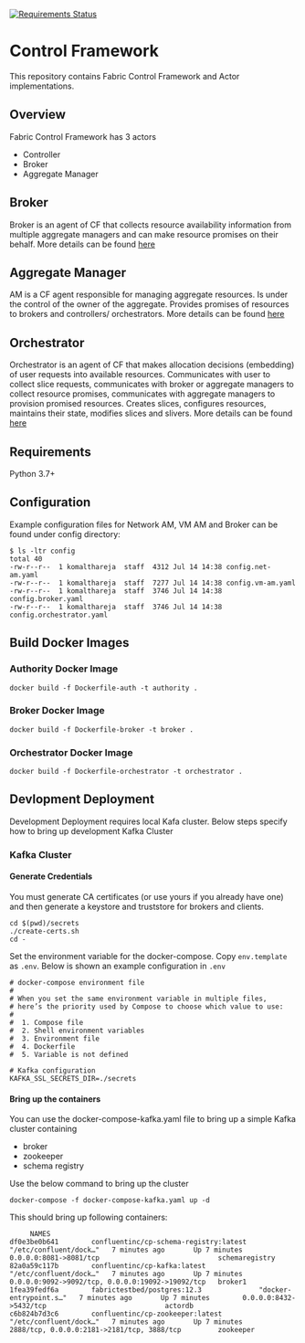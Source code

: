 [![Requirements Status](https://requires.io/github/fabric-testbed/ControlFramework/requirements.svg?branch=master)](https://requires.io/github/fabric-testbed/ControlFramework/requirements/?branch=master)

# Control Framework
This repository contains Fabric Control Framework and Actor implementations.

## Overview
Fabric Control Framework has 3 actors
- Controller
- Broker
- Aggregate Manager

## Broker
Broker is an agent of CF that collects resource availability information from multiple aggregate managers and can make resource promises on their behalf. More details can be found [here](fabric_cf/broker/Readme.md)

## Aggregate Manager
AM is a CF agent responsible for managing aggregate resources. Is under the control of the owner of the aggregate. Provides promises of resources to brokers and controllers/ orchestrators. More details can be found [here](fabric_cf/authority/Readme.md)

## Orchestrator
Orchestrator is an agent of CF that makes allocation decisions (embedding) of user requests into available resources. Communicates with user to collect slice requests, communicates with broker or aggregate managers to collect resource promises, communicates with aggregate managers to provision promised resources. Creates slices, configures resources, maintains their state, modifies slices and slivers. More details can be found [here](fabric_cf/orchestrator/Readme.md)  

## Requirements
Python 3.7+

## Configuration
Example configuration files for Network AM, VM AM and Broker can be found under config directory:
```
$ ls -ltr config
total 40
-rw-r--r--  1 komalthareja  staff  4312 Jul 14 14:38 config.net-am.yaml
-rw-r--r--  1 komalthareja  staff  7277 Jul 14 14:38 config.vm-am.yaml
-rw-r--r--  1 komalthareja  staff  3746 Jul 14 14:38 config.broker.yaml
-rw-r--r--  1 komalthareja  staff  3746 Jul 14 14:38 config.orchestrator.yaml
```

## Build Docker Images

### Authority Docker Image
```
docker build -f Dockerfile-auth -t authority .
```

### Broker Docker Image
```
docker build -f Dockerfile-broker -t broker .
```

### Orchestrator Docker Image
```
docker build -f Dockerfile-orchestrator -t orchestrator .
```

## Devlopment Deployment
Development Deployment requires local Kafa cluster. Below steps specify how to bring up development Kafka Cluster
### Kafka Cluster
#### Generate Credentials
You must generate CA certificates (or use yours if you already have one) and then generate a keystore and truststore for brokers and clients.
```
cd $(pwd)/secrets
./create-certs.sh
cd -
```
Set the environment variable for the docker-compose. Copy `env.template` as `.env`. Below is shown an example configuration in `.env`
```
# docker-compose environment file
#
# When you set the same environment variable in multiple files,
# here’s the priority used by Compose to choose which value to use:
#
#  1. Compose file
#  2. Shell environment variables
#  3. Environment file
#  4. Dockerfile
#  5. Variable is not defined

# Kafka configuration
KAFKA_SSL_SECRETS_DIR=./secrets
```
#### Bring up the containers
You can use the docker-compose-kafka.yaml file to bring up a simple Kafka cluster containing
- broker
- zookeeper 
- schema registry

Use the below command to bring up the cluster
```
docker-compose -f docker-compose-kafka.yaml up -d
```

This should bring up following containers:
```
     NAMES
df0e3be0b641        confluentinc/cp-schema-registry:latest   "/etc/confluent/dock…"   7 minutes ago       Up 7 minutes        0.0.0.0:8081->8081/tcp                             schemaregistry
82a0a59c117b        confluentinc/cp-kafka:latest             "/etc/confluent/dock…"   7 minutes ago       Up 7 minutes        0.0.0.0:9092->9092/tcp, 0.0.0.0:19092->19092/tcp   broker1
1fea39fedf6a        fabrictestbed/postgres:12.3              "docker-entrypoint.s…"   7 minutes ago       Up 7 minutes        0.0.0.0:8432->5432/tcp                             actordb
c6b824b7d3c6        confluentinc/cp-zookeeper:latest         "/etc/confluent/dock…"   7 minutes ago       Up 7 minutes        2888/tcp, 0.0.0.0:2181->2181/tcp, 3888/tcp         zookeeper
```
